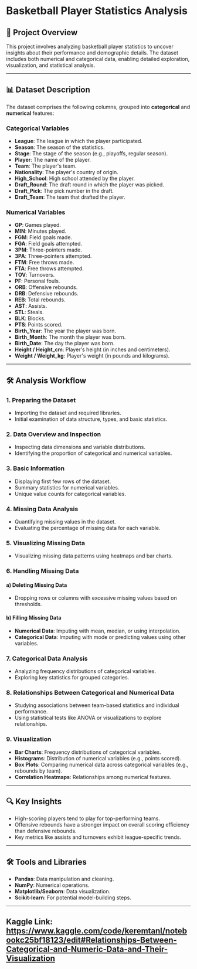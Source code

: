 # Basketball Player Statistics Analysis

## 📌 Project Overview
This project involves analyzing basketball player statistics to uncover insights about their performance and demographic details. The dataset includes both numerical and categorical data, enabling detailed exploration, visualization, and statistical analysis.

---

## 📊 Dataset Description
The dataset comprises the following columns, grouped into **categorical** and **numerical** features:

### **Categorical Variables**
- **League**: The league in which the player participated.
- **Season**: The season of the statistics.
- **Stage**: The stage of the season (e.g., playoffs, regular season).
- **Player**: The name of the player.
- **Team**: The player's team.
- **Nationality**: The player's country of origin.
- **High_School**: High school attended by the player.
- **Draft_Round**: The draft round in which the player was picked.
- **Draft_Pick**: The pick number in the draft.
- **Draft_Team**: The team that drafted the player.

### **Numerical Variables**
- **GP**: Games played.
- **MIN**: Minutes played.
- **FGM**: Field goals made.
- **FGA**: Field goals attempted.
- **3PM**: Three-pointers made.
- **3PA**: Three-pointers attempted.
- **FTM**: Free throws made.
- **FTA**: Free throws attempted.
- **TOV**: Turnovers.
- **PF**: Personal fouls.
- **ORB**: Offensive rebounds.
- **DRB**: Defensive rebounds.
- **REB**: Total rebounds.
- **AST**: Assists.
- **STL**: Steals.
- **BLK**: Blocks.
- **PTS**: Points scored.
- **Birth_Year**: The year the player was born.
- **Birth_Month**: The month the player was born.
- **Birth_Date**: The day the player was born.
- **Height / Height_cm**: Player's height (in inches and centimeters).
- **Weight / Weight_kg**: Player's weight (in pounds and kilograms).

---

## 🛠️ Analysis Workflow

### 1. **Preparing the Dataset**
- Importing the dataset and required libraries.
- Initial examination of data structure, types, and basic statistics.

### 2. **Data Overview and Inspection**
- Inspecting data dimensions and variable distributions.
- Identifying the proportion of categorical and numerical variables.

### 3. **Basic Information**
- Displaying first few rows of the dataset.
- Summary statistics for numerical variables.
- Unique value counts for categorical variables.

### 4. **Missing Data Analysis**
- Quantifying missing values in the dataset.
- Evaluating the percentage of missing data for each variable.

### 5. **Visualizing Missing Data**
- Visualizing missing data patterns using heatmaps and bar charts.

### 6. **Handling Missing Data**
#### a) **Deleting Missing Data**
- Dropping rows or columns with excessive missing values based on thresholds.

#### b) **Filling Missing Data**
- **Numerical Data**: Imputing with mean, median, or using interpolation.
- **Categorical Data**: Imputing with mode or predicting values using other variables.

### 7. **Categorical Data Analysis**
- Analyzing frequency distributions of categorical variables.
- Exploring key statistics for grouped categories.

### 8. **Relationships Between Categorical and Numerical Data**
- Studying associations between team-based statistics and individual performance.
- Using statistical tests like ANOVA or visualizations to explore relationships.

### 9. **Visualization**
- **Bar Charts**: Frequency distributions of categorical variables.
- **Histograms**: Distribution of numerical variables (e.g., points scored).
- **Box Plots**: Comparing numerical data across categorical variables (e.g., rebounds by team).
- **Correlation Heatmaps**: Relationships among numerical features.

---

## 🔍 Key Insights
- High-scoring players tend to play for top-performing teams.
- Offensive rebounds have a stronger impact on overall scoring efficiency than defensive rebounds.
- Key metrics like assists and turnovers exhibit league-specific trends.

---

## 🛠️ Tools and Libraries
- **Pandas**: Data manipulation and cleaning.
- **NumPy**: Numerical operations.
- **Matplotlib/Seaborn**: Data visualization.
- **Scikit-learn**: For potential model-building steps.

---

## Kaggle Link: https://www.kaggle.com/code/keremtanl/notebookc25bf18123/edit#Relationships-Between-Categorical-and-Numeric-Data-and-Their-Visualization
